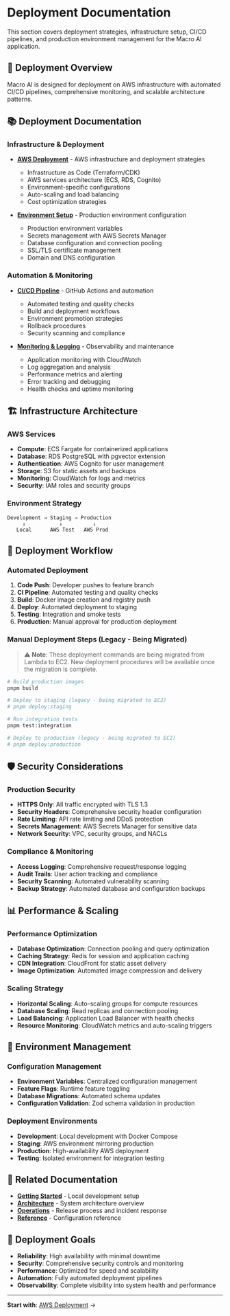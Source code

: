# Deployment Documentation

This section covers deployment strategies, infrastructure setup, CI/CD pipelines, and production environment
management for the Macro AI application.

## 🚀 Deployment Overview

Macro AI is designed for deployment on AWS infrastructure with automated CI/CD pipelines, comprehensive
monitoring, and scalable architecture patterns.

## 📚 Deployment Documentation

### Infrastructure & Deployment

- **[AWS Deployment](./aws-deployment.md)** - AWS infrastructure and deployment strategies
  - Infrastructure as Code (Terraform/CDK)
  - AWS services architecture (ECS, RDS, Cognito)
  - Environment-specific configurations
  - Auto-scaling and load balancing
  - Cost optimization strategies

- **[Environment Setup](./environment-setup.md)** - Production environment configuration
  - Production environment variables
  - Secrets management with AWS Secrets Manager
  - Database configuration and connection pooling
  - SSL/TLS certificate management
  - Domain and DNS configuration

### Automation & Monitoring

- **[CI/CD Pipeline](./ci-cd-pipeline.md)** - GitHub Actions and automation
  - Automated testing and quality checks
  - Build and deployment workflows
  - Environment promotion strategies
  - Rollback procedures
  - Security scanning and compliance

- **[Monitoring & Logging](./monitoring-logging.md)** - Observability and maintenance
  - Application monitoring with CloudWatch
  - Log aggregation and analysis
  - Performance metrics and alerting
  - Error tracking and debugging
  - Health checks and uptime monitoring

## 🏗️ Infrastructure Architecture

### AWS Services

- **Compute**: ECS Fargate for containerized applications
- **Database**: RDS PostgreSQL with pgvector extension
- **Authentication**: AWS Cognito for user management
- **Storage**: S3 for static assets and backups
- **Monitoring**: CloudWatch for logs and metrics
- **Security**: IAM roles and security groups

### Environment Strategy

```mermaid
Development → Staging → Production
     ↓           ↓          ↓
   Local      AWS Test   AWS Prod
```

## 🔄 Deployment Workflow

### Automated Deployment

1. **Code Push**: Developer pushes to feature branch
2. **CI Pipeline**: Automated testing and quality checks
3. **Build**: Docker image creation and registry push
4. **Deploy**: Automated deployment to staging
5. **Testing**: Integration and smoke tests
6. **Production**: Manual approval for production deployment

### Manual Deployment Steps (Legacy - Being Migrated)

> **⚠️ Note**: These deployment commands are being migrated from Lambda to EC2.
> New deployment procedures will be available once the migration is complete.

```bash
# Build production images
pnpm build

# Deploy to staging (legacy - being migrated to EC2)
# pnpm deploy:staging

# Run integration tests
pnpm test:integration

# Deploy to production (legacy - being migrated to EC2)
# pnpm deploy:production
```

## 🛡️ Security Considerations

### Production Security

- **HTTPS Only**: All traffic encrypted with TLS 1.3
- **Security Headers**: Comprehensive security header configuration
- **Rate Limiting**: API rate limiting and DDoS protection
- **Secrets Management**: AWS Secrets Manager for sensitive data
- **Network Security**: VPC, security groups, and NACLs

### Compliance & Monitoring

- **Access Logging**: Comprehensive request/response logging
- **Audit Trails**: User action tracking and compliance
- **Security Scanning**: Automated vulnerability scanning
- **Backup Strategy**: Automated database and configuration backups

## 📊 Performance & Scaling

### Performance Optimization

- **Database Optimization**: Connection pooling and query optimization
- **Caching Strategy**: Redis for session and application caching
- **CDN Integration**: CloudFront for static asset delivery
- **Image Optimization**: Automated image compression and delivery

### Scaling Strategy

- **Horizontal Scaling**: Auto-scaling groups for compute resources
- **Database Scaling**: Read replicas and connection pooling
- **Load Balancing**: Application Load Balancer with health checks
- **Resource Monitoring**: CloudWatch metrics and auto-scaling triggers

## 🔧 Environment Management

### Configuration Management

- **Environment Variables**: Centralized configuration management
- **Feature Flags**: Runtime feature toggling
- **Database Migrations**: Automated schema updates
- **Configuration Validation**: Zod schema validation in production

### Deployment Environments

- **Development**: Local development with Docker Compose
- **Staging**: AWS environment mirroring production
- **Production**: High-availability AWS deployment
- **Testing**: Isolated environment for integration testing

## 🔗 Related Documentation

- **[Getting Started](../getting-started/README.md)** - Local development setup
- **[Architecture](../architecture/README.md)** - System architecture overview
- **[Operations](../operations/README.md)** - Release process and incident response
- **[Reference](../reference/README.md)** - Configuration reference

## 🎯 Deployment Goals

- **Reliability**: High availability with minimal downtime
- **Security**: Comprehensive security controls and monitoring
- **Performance**: Optimized for speed and scalability
- **Automation**: Fully automated deployment pipelines
- **Observability**: Complete visibility into system health and performance

---

**Start with**: [AWS Deployment](./aws-deployment.md) →
